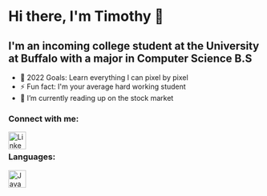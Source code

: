 # Hi there, I'm Timothy 👋 

## I'm an incoming college student at the University at Buffalo with a major in Computer Science B.S
- 🥅 2022 Goals: Learn everything I can pixel by pixel
- ⚡ Fun fact: I'm your average hard working student
- 🌱 I’m currently reading up on the stock market 

### Connect with me:

[<img align="left" alt ="Linkedin" width = "35px" src="https://www.iconninja.com/files/339/421/151/linkedin-black-icon.png"/>][Linkedin]

<br />

### Languages:

[<img align="left" alt ="Java" width = "35px" src="https://thumbs.dreamstime.com/b/java-logo-vector-design-commercial-brand-trademark-118452997.jpg" />][Java]

<br />
<br />

[Linkedin]:https://www.linkedin.com/in/timothy-leung-a754b1204/
[Java]:https://java.com/en/
